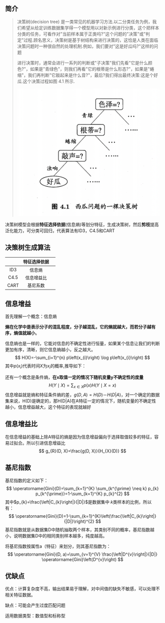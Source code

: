 ## 简介

> 决策树(decision tree) 是一类常见的机器学习方法.以二分类任务为例，我们希望从给定训练数据集学得一个模型用以对新示例进行分类，这个把样本分类的任务，可看作对"当前样本属于正类吗?"这个问题的"决策"或"判定"过程.顾名思义，决策树是基于树结构来进行决策的，这恰是人类在面临决策问题时一种很自然的处理机制.例如，我们要对"这是好瓜吗?"这样的问题
>
> 进行决策时，通常会进行一系列的判断或"子决策"我们先看"它是什么颜色?"，如果是"青绿色"，则我们再看"它的根蒂是什么形态?"，如果是"蜷缩"，我们再判断"它敲起来是什么音?"，最后?我们得出最终决策:这是个好瓜.这个决策过程如图 4.1 所示.
>
> ![WeChat39e385eab473a12c016dd13b725eff9b](assets/WeChat39e385eab473a12c016dd13b725eff9b.png)



决策树模型会根据**特征选择依据**(信息熵)等划分特征，生成决策树，然后**剪枝**提高泛化能力，可分类可回归，代表算法有ID3，C4.5和CART

## 决策树生成算法

|      | 特征选择依据 |      |
| :--: | :----------: | ---- |
| ID3  |    信息熵    |      |
| C4.5 |  信息增益比  |      |
| CART |   基尼系数   |      |

## 信息增益

首先理解一个概念：信息熵

**熵在化学中是表示分子的混乱程度，分子越混乱，它的熵就越大，而若分子越有序，熵值就越小**。

信息熵也是一样的，它能对信息的不确定性进行恒量，如果某个信息让我们的判断更加有序，清晰，则它信息熵越小，反之越大。
$$
H(X)=-\sum_{i=1}^{n} p\left(x_{i}\right) \log p\left(x_{i}\right)
$$
其中$p(x_i)$代表时间$X$为$x_i$的概率,推导如下：



还有一个概念是条件熵，**在x取值一定的情况下随机变量y不确定性的度量**
$$
H(Y \mid X)=\sum_{x \in X} p(x) H(Y \mid X=x)
$$
信息增益就是熵和特征条件熵的差，$g(D,A)=H(D)－H(D|A)$，对一个确定的数据集来说，H(D)是确定的，那H(D|A)在A特征一定的情况下，随机变量的不确定性越小，信息增益越大，这个特征的表现就越好

## 信息增益比

在信息增益的基础上除A特征的熵是因为信息增益偏向于选择取值较多的特征，容易过拟合。所以引进信息增益比
$$
g_{R}(D, X)=\frac{g(D, X)}{H_{X}(D)}
$$


## 基尼指数

基尼指数的定义如下：
$$
\operatorname{Gini}(D)=\sum_{k=1}^{K} \sum_{k^{\prime} \neq k} p_{k} p_{k^{\prime}}=1-\sum_{k=1}^{K} p_{k}^{2}
$$
其中$p_{k}=\frac{\left|C_{k}\right|}{|D|}$是数据集中 𝑘类样本的比例，所以有：
$$
\operatorname{Gini}(D)=1-\sum_{k=1}^{K}\left(\frac{\left|C_{k}\right|}{|D|}\right)^{2}
$$
基尼指数就是从数据集D中随机抽取两个样本，其类别不同的概率，基尼指数越小，说明数据集D中的相同类别样本越多，纯度越高。

将基尼指数按属性a（特征）来划分，则其基尼指数为：
$$
\operatorname{Gini}(D, a)=\sum_{v=1}^{V} \frac{\left|D^{v}\right|}{|D|} \operatorname{Gini}\left(D^{v}\right)
$$


## 优缺点

优点：计算复杂度不高，输出结果易于理解，对中间值的缺失不敏感，可以处理不相关特征数据。

缺点：可能会产生过度匹配问题

适用数据类型：数值型和标称型